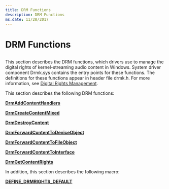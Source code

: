 ```yaml
---
title: DRM Functions
description: DRM Functions
ms.date: 11/28/2017
---
```


# DRM Functions


## <span id="ddk_drm_functions_ks"></span><span id="DDK_DRM_FUNCTIONS_KS"></span>


This section describes the DRM functions, which drivers use to manage the digital rights of kernel-streaming audio content in Windows. System driver component Drmk.sys contains the entry points for these functions. The definitions for these functions appear in header file drmk.h. For more information, see [Digital Rights Management](./digital-rights-management.md).

This section describes the following DRM functions:

[**DrmAddContentHandlers**](/windows-hardware/drivers/ddi/drmk/nf-drmk-drmaddcontenthandlers)

[**DrmCreateContentMixed**](/windows-hardware/drivers/ddi/drmk/nf-drmk-drmcreatecontentmixed)

[**DrmDestroyContent**](/windows-hardware/drivers/ddi/drmk/nf-drmk-drmdestroycontent)

[**DrmForwardContentToDeviceObject**](/windows-hardware/drivers/ddi/drmk/nf-drmk-drmforwardcontenttodeviceobject)

[**DrmForwardContentToFileObject**](/windows-hardware/drivers/ddi/drmk/nf-drmk-drmforwardcontenttofileobject)

[**DrmForwardContentToInterface**](/windows-hardware/drivers/ddi/drmk/nf-drmk-drmforwardcontenttointerface)

[**DrmGetContentRights**](/windows-hardware/drivers/ddi/drmk/nf-drmk-drmgetcontentrights)

In addition, this section describes the following macro:

[**DEFINE\_DRMRIGHTS\_DEFAULT**](/previous-versions/ff536254(v=vs.85))

 

